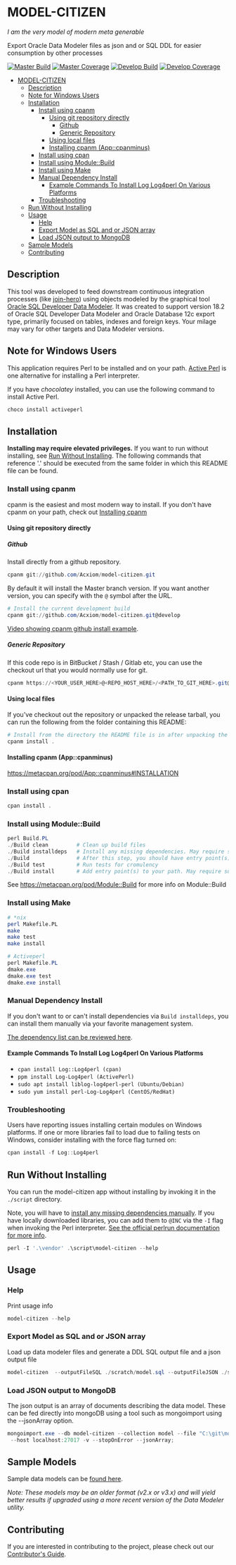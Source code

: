 # MODEL-CITIZEN

_I am the very model of modern meta generable_

Export Oracle Data Modeler files as json and or SQL DDL for easier consumption by other processes

[![Master Build](https://img.shields.io/travis/calebHankins/model-citizen/master.svg?label=Master&nbsp;Build)](https://travis-ci.org/calebHankins/model-citizen?branch=master)
[![Master Coverage](https://img.shields.io/coveralls/github/calebHankins/model-citizen/master.svg?label=Master&nbsp;Coverage)](https://coveralls.io/github/calebHankins/model-citizen/?branch=master)
[![Develop Build](https://img.shields.io/travis/calebHankins/model-citizen/develop.svg?label=Develop&nbsp;Build)](https://travis-ci.org/calebHankins/model-citizen?branch=develop)
[![Develop Coverage](https://img.shields.io/coveralls/github/calebHankins/model-citizen/develop.svg?label=Develop&nbsp;Coverage)](https://coveralls.io/github/calebHankins/model-citizen/?branch=develop)

- [MODEL-CITIZEN](#model-citizen)
  - [Description](#description)
  - [Note for Windows Users](#note-for-windows-users)
  - [Installation](#installation)
    - [Install using cpanm](#install-using-cpanm)
      - [Using git repository directly](#using-git-repository-directly)
        - [Github](#github)
        - [Generic Repository](#generic-repository)
      - [Using local files](#using-local-files)
      - [Installing cpanm (App::cpanminus)](#installing-cpanm-appcpanminus)
    - [Install using cpan](#install-using-cpan)
    - [Install using Module::Build](#install-using-modulebuild)
    - [Install using Make](#install-using-make)
    - [Manual Dependency Install](#manual-dependency-install)
      - [Example Commands To Install Log Log4perl On Various Platforms](#example-commands-to-install-log-log4perl-on-various-platforms)
    - [Troubleshooting](#troubleshooting)
  - [Run Without Installing](#run-without-installing)
  - [Usage](#usage)
    - [Help](#help)
    - [Export Model as SQL and or JSON array](#export-model-as-sql-and-or-json-array)
    - [Load JSON output to MongoDB](#load-json-output-to-mongodb)
  - [Sample Models](#sample-models)
  - [Contributing](#contributing)

## Description
This tool was developed to feed downstream continuous integration processes (like [join-hero](https://github.com/Acxiom/join-hero)) using objects modeled by the graphical tool [Oracle SQL Developer Data Modeler](https://www.oracle.com/database/technologies/appdev/datamodeler.html). It was created to support version 18.2 of Oracle SQL Developer Data Modeler and Oracle Database 12c export type, primarily focused on tables, indexes and foreign keys. Your milage may vary for other targets and Data Modeler versions.

## Note for Windows Users
This application requires Perl to be installed and on your path. [Active Perl](https://en.wikipedia.org/wiki/ActivePerl) is one alternative for installing a Perl interpreter.

If you have *chocolatey* installed, you can use the following command to install Active Perl.

```powershell
choco install activeperl
```

## Installation
**Installing may require elevated privileges.** If you want to run without installing, see [Run Without Installing](#run-without-installing). The following commands that reference '.' should be executed from the same folder in which this README file can be found.

### Install using cpanm
cpanm is the easiest and most modern way to install. If you don't have cpanm on your path, check out [Installing cpanm](#installing-cpanm-appcpanminus)

#### Using git repository directly

##### Github
Install directly from a github repository.
```powershell
cpanm git://github.com/Acxiom/model-citizen.git
```

By default it will install the Master branch version. If you want another version, you can specify with the `@` symbol after the URL.

```powershell
# Install the current development build
cpanm git://github.com/Acxiom/model-citizen.git@develop
```

[Video showing cpanm github install example](https://www.youtube.com/watch?feature=player_embedded&v=6Vglyf7X2S8#t=5m).

##### Generic Repository
If this code repo is in BitBucket / Stash / Gitlab etc, you can use the checkout url that you would normally use for git.
```powershell
cpanm https://<YOUR_USER_HERE>@<REPO_HOST_HERE>/<PATH_TO_GIT_HERE>.git@<BRANCH_HERE / COMMIT_HASH_HERE>
```
#### Using local files
If you've checkout out the repository or unpacked the release tarball, you can run the following from the folder containing this README:
```powershell
# Install from the directory the README file is in after unpacking the tar.gz
cpanm install .
```


#### Installing cpanm (App::cpanminus)
https://metacpan.org/pod/App::cpanminus#INSTALLATION



### Install using cpan

```powershell
cpan install .
```

### Install using Module::Build

```powershell
perl Build.PL
./Build clean         # Clean up build files
./Build installdeps   # Install any missing dependencies. May require superuser privs
./Build               # After this step, you should have entry point(s) in .\blib\script
./Build test          # Run tests for cromulency 
./Build install       # Add entry point(s) to your path. May require superuser privs
```

See https://metacpan.org/pod/Module::Build for more info on Module::Build

### Install using Make

```bash
# *nix
perl Makefile.PL
make
make test
make install

```

```powershell
# Activeperl
perl Makefile.PL
dmake.exe
dmake.exe test
dmake.exe install

```

### Manual Dependency Install
If you don't want to or can't install dependencies via `Build installdeps`, you can install them manually via your favorite management system.

[The dependency list can be reviewed here](MYMETA.json).

#### Example Commands To Install Log Log4perl On Various Platforms
- `cpan install Log::Log4perl (cpan)`
- `ppm install Log-Log4perl (ActivePerl)`
- `sudo apt install liblog-log4perl-perl (Ubuntu/Debian)`
- `sudo yum install perl-Log-Log4perl (CentOS/RedHat)`

### Troubleshooting
Users have reporting issues installing certain modules on Windows platforms. If one or more libraries fail to load due to failing tests on Windows, consider installing with the force flag turned on:
```powershell
cpan install -f Log::Log4perl
```
## Run Without Installing

You can run the model-citizen app without installing by invoking it in the `./script` directory. 

Note, you will have to [install any missing dependencies manually](#manual-dependency-install). If you have locally downloaded libraries, you can add them to `@INC` via the `-I` flag when invoking the Perl interpreter. [See the official perlrun documentation for more info](http://perldoc.perl.org/perlrun.html). 
 
```powershell
perl -I '.\vendor' .\script\model-citizen --help
```

## Usage

### Help
Print usage info
```powershell
model-citizen --help
```
### Export Model as SQL and or JSON array
Load up data modeler files and generate a DDL SQL output file and a json output file
```powershell
model-citizen  --outputFileSQL ./scratch/model.sql --outputFileJSON ./scratch/model.json --modelFilepath C:\git\datamodels\MY_AWESOME_DATA_MODEL\
```

### Load JSON output to MongoDB
The json output is an array of documents describing the data model. These can be fed directly into mongoDB using a tool such as mongoimport using the --jsonArray option.
```powershell
mongoimport.exe --db model-citizen --collection model --file "C:\git\model-citizen\scratch\model.json"
 --host localhost:27017 -v --stopOnError --jsonArray;
```

## Sample Models
Sample data models can be [found here](https://www.oracle.com/technetwork/developer-tools/datamodeler/sample-models-scripts-224531.html). 

*Note: These models may be an older format (v2.x or v3.x) and will yield better results if upgraded using a more recent version of the Data Modeler utility.*

## Contributing
If you are interested in contributing to the project, please check out our [Contributor's Guide](CONTRIBUTING.md).
